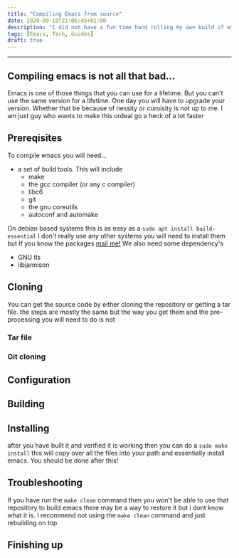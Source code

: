 ```yaml
---
title: "Compiling Emacs from source"
date: 2020-09-10T21:06:45+01:00
description: "I did not have a fun time hand rolling my own build of emacs. So I am writing this guide to remind my self what to do"
tags: [Emacs, Tech, Guides]
draft: true
---
```


---

## Compiling emacs is not all that bad...

Emacs is one of those things that you can use for a lifetime. But you can't use
the same version for a lifetime. One day you will have to upgrade your version.
Whether that be because of nessity or curoisity is not up to me. I am just guy
who wants to make this ordeal go a heck of a lot faster

## Prereqisites

To compile emacs you will need...

- a set of build tools. This will include
  - make
  - the gcc compiler (or any c compiler)
  - libc6
  - git
  - the gnu coreutils
  - autoconf and automake

On debian based systems this is as easy as a `sudo apt install build-essential`
I don't really use any other systems you will need to install them but If you
know the packages [mail me!](mailto:jeetelongname@gmail.com)
We also need some dependency's

- GNU tls
- libjannison

## Cloning

You can get the source code by either cloning the repository or getting a tar
file. the steps are mostly the same but the way you get them and the
pre-processing you will need to do is not

### Tar file

### Git cloning

## Configuration

## Building

## Installing

after you have built it and verified it is working then you can do a `sudo make install` this will copy over all the files into your path and essentially
install emacs. You should be done after this!

## Troubleshooting

If you have run the `make clean` command then you won't be able to use that
repository to build emacs there may be a way to restore it but i dont know what
it is. I recommend not using the `make clean` command and just rebuilding on top

## Finishing up
